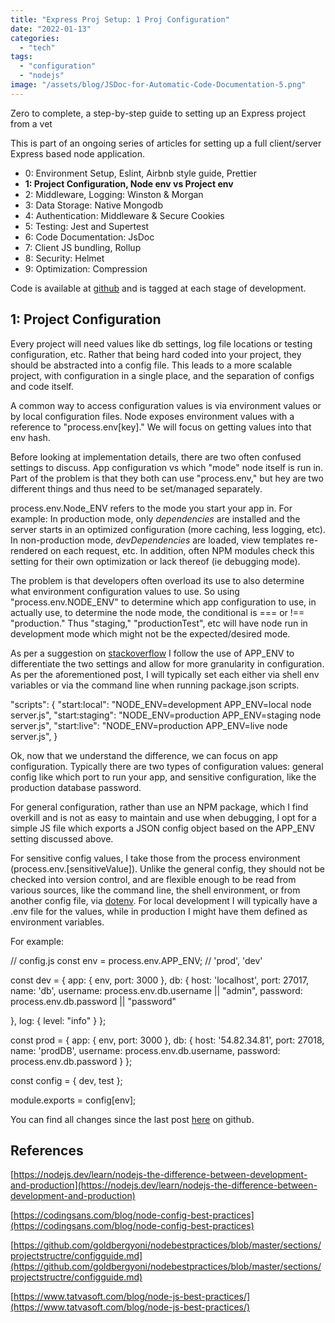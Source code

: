 ```yaml
---
title: "Express Proj Setup: 1 Proj Configuration"
date: "2022-01-13"
categories: 
  - "tech"
tags: 
  - "configuration"
  - "nodejs"
image: "/assets/blog/JSDoc-for-Automatic-Code-Documentation-5.png"
---
```


Zero to complete, a step-by-step guide to setting up an Express project from a vet

This is part of an ongoing series of articles for setting up a full client/server Express based node application.

- 0: Environment Setup, Eslint, Airbnb style guide, Prettier
- **1: Project Configuration, Node env vs Project env**
- 2: Middleware, Logging: Winston & Morgan
- 3: Data Storage: Native Mongodb
- 4: Authentication: Middleware & Secure Cookies
- 5: Testing: Jest and Supertest
- 6: Code Documentation: JsDoc
- 7: Client JS bundling, Rollup
- 8: Security: Helmet
- 9: Optimization: Compression

Code is available at [github](https://github.com/paultman/full-express-setup) and is tagged at each stage of development.

## 1: Project Configuration

Every project will need values like db settings, log file locations or testing configuration, etc. Rather that being hard coded into your project, they should be abstracted into a config file. This leads to a more scalable project, with configuration in a single place, and the separation of configs and code itself.

A common way to access configuration values is via environment values or by local configuration files. Node exposes environment values with a reference to "process.env\[key\]." We will focus on getting values into that env hash.

Before looking at implementation details, there are two often confused settings to discuss. App configuration vs which "mode" node itself is run in. Part of the problem is that they both can use "process.env," but hey are two different things and thus need to be set/managed separately.

process.env.Node\_ENV refers to the mode you start your app in. For example: In production mode, only _dependencies_ are installed and the server starts in an optimized configuration (more caching, less logging, etc). In non-production mode, _devDependencies_ are loaded, view templates re-rendered on each request, etc. In addition, often NPM modules check this setting for their own optimization or lack thereof (ie debugging mode).

The problem is that developers often overload its use to also determine what environment configuration values to use. So using "process.env.NODE\_ENV" to determine which app configuration to use, in actually use, to determine the node mode, the conditional is === or !== "production." Thus "staging," "productionTest", etc will have node run in development mode which might not be the expected/desired mode.

As per a suggestion on [stackoverflow](https://stackoverflow.com/questions/42523175/using-node-env-with-multiple-environments-in-javascript-projects) I follow the use of APP\_ENV to differentiate the two settings and allow for more granularity in configuration. As per the aforementioned post, I will typically set each either via shell env variables or via the command line when running package.json scripts.

"scripts": {
  "start:local": "NODE\_ENV=development APP\_ENV=local node server.js",
  "start:staging": "NODE\_ENV=production APP\_ENV=staging node server.js",
  "start:live": "NODE\_ENV=production APP\_ENV=live node server.js",
}

Ok, now that we understand the difference, we can focus on app configuration. Typically there are two types of configuration values: general config like which port to run your app, and sensitive configuration, like the production database password.

For general configuration, rather than use an NPM package, which I find overkill and is not as easy to maintain and use when debugging, I opt for a simple JS file which exports a JSON config object based on the APP\_ENV setting discussed above.

For sensitive config values, I take those from the process environment (process.env.\[sensitiveValue\]). Unlike the general config, they should not be checked into version control, and are flexible enough to be read from various sources, like the command line, the shell environment, or from another config file, via [dotenv](https://github.com/motdotla/dotenv). For local development I will typically have a .env file for the values, while in production I might have them defined as environment variables.

For example:

// config.js
const env = process.env.APP\_ENV; // 'prod', 'dev'

const dev = {
 app: {
   env,
   port: 3000
 },
 db: {
   host: 'localhost',
   port: 27017,
   name: 'db',
   username: process.env.db.username || "admin",
   password: process.env.db.password || "password"

 },
 log: {
   level: "info"
  }
};

const prod = {
 app: {
   env,
   port: 3000
 },
 db: {
   host: '54.82.34.81',
   port: 27018,
   name: 'prodDB',
   username: process.env.db.username,
   password: process.env.db.password
 }
};

const config = {
 dev,
 test
};

module.exports = config\[env\];

You can find all changes since the last post [here](https://github.com/paultman/full-express-setup/compare/v1.0...v1.1) on github.

## References

[https://nodejs.dev/learn/nodejs-the-difference-between-development-and-production](https://nodejs.dev/learn/nodejs-the-difference-between-development-and-production)

[https://codingsans.com/blog/node-config-best-practices](https://codingsans.com/blog/node-config-best-practices)

[https://github.com/goldbergyoni/nodebestpractices/blob/master/sections/projectstructre/configguide.md](https://github.com/goldbergyoni/nodebestpractices/blob/master/sections/projectstructre/configguide.md)

[https://www.tatvasoft.com/blog/node-js-best-practices/](https://www.tatvasoft.com/blog/node-js-best-practices/)
